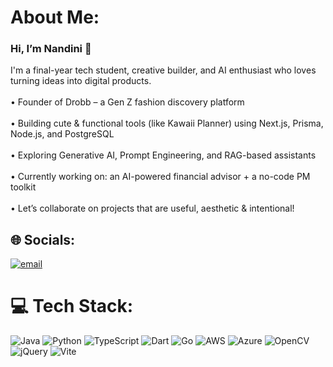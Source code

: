 # About Me:
### Hi, I’m Nandini 👋  
I'm a final-year tech student, creative builder, and AI enthusiast who loves turning ideas into digital products.  
<br>• Founder of Drobb – a Gen Z fashion discovery platform  
<br>• Building cute & functional tools (like Kawaii Planner) using Next.js, Prisma, Node.js, and PostgreSQL  
<br>• Exploring Generative AI, Prompt Engineering, and RAG-based assistants  
<br>• Currently working on: an AI-powered financial advisor + a no-code PM toolkit  
<br>• Let’s collaborate on projects that are useful, aesthetic & intentional!

>
<!-- GitHub Stats (optional) -->
<!-- ![Nandini's GitHub Stats](https://github-readme-stats.vercel.app/api?username=your-username&show_icons=true&theme=radical) -->

## 🌐 Socials:
[![email](https://img.shields.io/badge/Email-D14836?logo=gmail&logoColor=white)](mailto:pahujanandini@gmail.com) 

# 💻 Tech Stack:
![Java](https://img.shields.io/badge/java-%23ED8B00.svg?style=flat&logo=openjdk&logoColor=white) ![Python](https://img.shields.io/badge/python-3670A0?style=flat&logo=python&logoColor=ffdd54) ![TypeScript](https://img.shields.io/badge/typescript-%23007ACC.svg?style=flat&logo=typescript&logoColor=white) ![Dart](https://img.shields.io/badge/dart-%230175C2.svg?style=flat&logo=dart&logoColor=white) ![Go](https://img.shields.io/badge/go-%2300ADD8.svg?style=flat&logo=go&logoColor=white) ![AWS](https://img.shields.io/badge/AWS-%23FF9900.svg?style=flat&logo=amazon-aws&logoColor=white) ![Azure](https://img.shields.io/badge/azure-%230072C6.svg?style=flat&logo=microsoftazure&logoColor=white) ![OpenCV](https://img.shields.io/badge/opencv-%23white.svg?style=flat&logo=opencv&logoColor=white) ![jQuery](https://img.shields.io/badge/jquery-%230769AD.svg?style=flat&logo=jquery&logoColor=white) ![Vite](https://img.sh)
